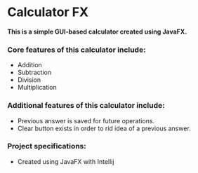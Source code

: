 # Calculator FX

**This is a simple GUI-based calculator created using JavaFX.**

### Core features of this calculator include:
- Addition
- Subtraction
- Division
- Multiplication

### Additional features of this calculator include:
- Previous answer is saved for future operations.
- Clear button exists in order to rid idea of a previous answer.

### Project specifications:
- Created using JavaFX with Intellij